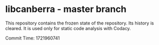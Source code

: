 # libcanberra - master branch

This repository contains the frozen state of the repository.
Its history is cleared. It is used only for static code
analysis with Codacy.

Commit Time: 1721960741